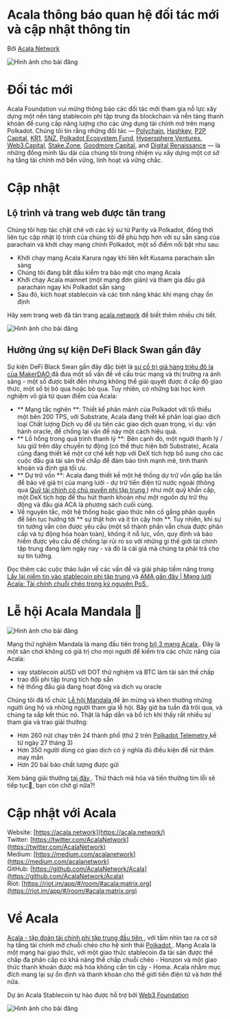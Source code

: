 # Acala thông báo quan hệ đối tác mới và cập nhật thông tin

Bởi [Acala Network](https://medium.com/u/43f74518f3f4?source=post_page-----e81a34844b5c--------------------------------)

![Hình ảnh cho bài đăng](https://miro.medium.com/max/1690/0*ffsizR7cemoNYcIC.gif)

# Đối tác mới

Acala Foundation vui mừng thông báo các đối tác mới tham gia nỗ lực xây dựng một nền tảng stablecoin phi tập trung đa blockchain và nền tảng thanh khoản để cung cấp năng lượng cho các ứng dụng tài chính mở trên mạng Polkadot. Chúng tôi tin rằng những đối tác — [Polychain](https://polychain.capital/), [Hashkey](https://www.hashkey.com/), [P2P Capital](https://www.p2pcap.com/), [KR1](https://www.kryptonite1.co/), [SNZ](https://snzholding.com/), [Polkadot Ecosystem Fund](https://polkadot.network/announcing-the-polkadot-ecosystem-fund/), [Hypersphere Ventures](https://www.hypersphere.ventures/), [Web3.Capital](https://web3.capital/), [Stake.Zone](http://stake.zone/), [Goodmore Capital](http://goodmore.capital/), and [Digital Renaissance](https://drf.ee/) — là những đồng minh lâu dài của chúng tôi trong nhiệm vụ xây dựng một cơ sở hạ tầng tài chính mở bền vững, linh hoạt và vững chắc.

# Cập nhật

## Lộ trình và trang web được tân trang

Chúng tôi hợp tác chặt chẽ với các kỹ sư từ Parity và Polkadot, đồng thời liên tục cập nhật lộ trình của chúng tôi để phù hợp hơn với sự sẵn sàng của parachain và khởi chạy mạng chính Polkadot, một số điểm nổi bật như sau:

- Khởi chạy mạng Acala Karura ngay khi liên kết Kusama parachain sẵn sàng
- Chúng tôi đang bắt đầu kiểm tra bảo mật cho mạng Acala
- Khởi chạy Acala mainnet (một mạng đơn giản) và tham gia đấu giá parachain ngay khi Polkadot sẵn sàng
- Sau đó, kích hoạt stablecoin và các tính năng khác khi mạng chạy ổn định

Hãy xem trang web đã tân trang [acala.network](https://acala.network/) để biết thêm nhiều chi tiết.

![Hình ảnh cho bài đăng](https://miro.medium.com/max/2800/0*cfF4u6DYuXgCRRWi.jpg)

## Hưởng ứng sự kiện DeFi Black Swan gần đây

Sự kiện DeFi Black Swan gần đây đặc biệt là [ sự cố trị giá hàng triệu đô la của MakerDAO ](https://medium.com/@whiterabbit_hq/black-thursday-for-makerdao-8-32-million-was-liquidated-for-0-dai-36b83cac56b6) đã đưa một số vấn đề về cấu trúc mạng và thị trường ra ánh sáng - một số được biết đến nhưng không thể giải quyết được ở cấp độ giao thức, một số bị bỏ qua hoặc bỏ qua. Tuy nhiên, có những bài học kinh nghiệm vô giá từ quan điểm của Acala:

- ** Mạng tắc nghẽn **: Thiết kế phân mảnh của Polkadot với tối thiểu một bên 200 TPS, với Substrate, Acala đang thiết kế phân loại giao dịch loại Chất lượng Dịch vụ để ưu tiên các giao dịch quan trọng, ví dụ: vận hành oracle, để chống lại vấn đề này một cách hiệu quả.
- ** Lỗ hổng trong quá trình thanh lý **: Bên cạnh đó, một người thanh lý / lưu giữ trên dây chuyền tự động (có thể thực hiện bởi Substrate), Acala cũng đang thiết kế một cơ chế kết hợp với DeX tích hợp bổ sung cho các cuộc đấu giá tài sản thế chấp để đảm bảo tính mạnh mẽ, tính thanh khoản và định giá tối ưu.
- ** Dự trữ vốn **: Acala đang thiết kế một hệ thống dự trữ vốn gấp ba lần để bảo vệ giá trị của mạng lưới - dự trữ tiền điện tử nước ngoài (thông qua [ Quỹ tài chính có chủ quyền phi tập trung ](https://github.com/AcalaNetwork/Acala-white-paper/blob/master/Building_a_Decentralized_Sovereign_Wealth_Fund.pdf)) như một quỹ khẩn cấp, một DeX tích hợp để thu hút thanh khoản như một nguồn dự trữ thụ động và đấu giá ACA là phương sách cuối cùng.
- Về nguyên tắc, một hệ thống hoặc giao thức nên cố gắng phân quyền để liên tục hướng tới ** sự thật hơn và ít tin cậy hơn **. Tuy nhiên, khi sự tin tưởng vẫn còn được yêu cầu (một số thành phần vẫn chưa được phân cấp và tự động hóa hoàn toàn), không ít nỗ lực, vốn, quy định và bảo hiểm được yêu cầu để chống lại rủi ro so với những gì thế giới tài chính tập trung đang làm ngày nay - và đó là cái giá mà chúng ta phải trả cho sự tin tưởng.

Đọc thêm các cuộc thảo luận về các vấn đề và giải pháp tiềm năng trong [ Lấy lại niềm tin vào stablecoin phi tập trung ](https://medium.com/acalanetwork/regaining-confidence-in-decentralized-stablecoins-bd98ba8e3c83) và [ AMA gần đây | Mạng lưới Acala: Tài chính chuỗi chéo trong kỷ nguyên PoS ](https://polkabase.com/blog/1217).

# Lễ hội Acala Mandala 🎉

![Hình ảnh cho bài đăng](https://miro.medium.com/max/1198/1*8SoYawu6H1fqnlEWmo5xsg.gif)

Mạng thử nghiệm Mandala là mạng đầu tiên trong [ bộ 3 mạng Acala ](https://medium.com/acalanetwork/announcing-the-acala-mandala-testnet-proof-of-liveness-partners-and-ecosystem-projects-3863f02df946). Đây là một sân chơi không có giá trị cho mọi người để kiểm tra các chức năng của Acala:

- vay stablecoin aUSD với DOT thử nghiệm và BTC làm tài sản thế chấp
- trao đổi phi tập trung tích hợp sẵn
- hệ thống đấu giá đang hoạt động và dịch vụ oracle

Chúng tôi đã tổ chức [ Lễ hội Mandala ](https://medium.com/acalanetwork/mandala-festival-prize-drops-3ae68df0dfa6) để ăn mừng và khen thưởng những người ủng hộ và những người tham gia lễ hội. Bây giờ ba tuần đã trôi qua, và chúng ta sắp kết thúc nó. Thật là hấp dẫn và bổ ích khi thấy rất nhiều sự tham gia và trao giải thưởng:

- Hơn 260 nút chạy trên 24 thành phố (thứ 2 trên [ Polkadot Telemetry ](https://telemetry.polkadot.io/#list/Acala%20Mandala%20Testnet) kể từ ngày 27 tháng 3)
- Hơn 350 người dùng có giao dịch có ý nghĩa đủ điều kiện để rút thăm may mắn
- Hơn 20 bài báo chất lượng được gửi

Xem bảng giải thưởng [ tại đây ](https://github.com/AcalaNetwork/Acala/wiki/W.-Contribution-&-Rewards). Thử thách mã hóa và tiền thưởng tìm lỗi sẽ tiếp tục🚀, bạn còn chờ gì nữa?!

# Cập nhật với Acala

Website: [https://acala.network](https://acala.network/)  
Twitter: [https://twitter.com/AcalaNetwork](https://twitter.com/AcalaNetwork)  
Medium: [https://medium.com/acalanetwork](https://medium.com/acalanetwork)  
GitHub: [https://github.com/AcalaNetwork/Acala](https://github.com/AcalaNetwork/Acala)  
Riot: [https://riot.im/app/#/room/#acala:matrix.org](https://riot.im/app/#/room/#acala:matrix.org)

# Về Acala

[ Acala - tập đoàn tài chính phi tập trung đầu tiên ](https://medium.com/acalanetwork/acala-powering-cross-blockchain-open-finance-applications-on-polkadot-abb6075a6edf), với tầm nhìn tạo ra cơ sở hạ tầng tài chính mở chuỗi chéo cho hệ sinh thái [ Polkadot ](https://polkadot.network/). Mạng Acala là một mạng hai giao thức, với một giao thức stablecoin đa tài sản được thế chấp đa phân cấp có khả năng thế chấp chuỗi chéo - Honzon và một giao thức thanh khoản được mã hóa không cần tin cậy - Homa. Acala nhằm mục đích mang lại sự ổn định và thanh khoản cho thế giới tiền điện tử và hơn thế nữa.

Dự án Acala Stablecoin tự hào được hỗ trợ bởi [ Web3 Foundation ](https://web3.foundation/)

![Hình ảnh cho bài đăng](https://miro.medium.com/max/1500/0*xDQHH-Y6U1avx7lm.jpg)

